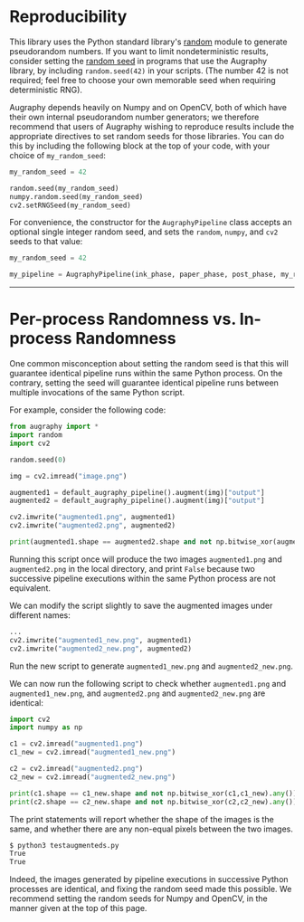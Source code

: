 # Reproducibility
This library uses the Python standard library's [random](https://docs.python.org/3/library/random.html) module to generate pseudorandom numbers. If you want to limit nondeterministic results, consider setting the [random seed](https://docs.python.org/3/library/random.html#random.seed) in programs that use the Augraphy library, by including `random.seed(42)` in your scripts. (The number 42 is not required; feel free to choose your own memorable seed when requiring deterministic RNG).

Augraphy depends heavily on Numpy and on OpenCV, both of which have their own internal pseudorandom number generators; we therefore recommend that users of Augraphy wishing to reproduce results include the appropriate directives to set random seeds for those libraries. You can do this by including the following block at the top of your code, with your choice of `my_random_seed`:

``` python
my_random_seed = 42

random.seed(my_random_seed)
numpy.random.seed(my_random_seed)
cv2.setRNGSeed(my_random_seed)
```

For convenience, the constructor for the `AugraphyPipeline` class accepts an optional single integer random seed, and sets the `random`, `numpy`, and `cv2` seeds to that value:

``` python
my_random_seed = 42

my_pipeline = AugraphyPipeline(ink_phase, paper_phase, post_phase, my_random_seed)
```

---

# Per-process Randomness vs. In-process Randomness
One common misconception about setting the random seed is that this will guarantee identical pipeline runs within the same Python process. On the contrary, setting the seed will guarantee identical pipeline runs between multiple invocations of the same Python script.

For example, consider the following code:

``` python
from augraphy import *
import random
import cv2

random.seed(0)

img = cv2.imread("image.png")

augmented1 = default_augraphy_pipeline().augment(img)["output"]
augmented2 = default_augraphy_pipeline().augment(img)["output"]

cv2.imwrite("augmented1.png", augmented1)
cv2.imwrite("augmented2.png", augmented2)

print(augmented1.shape == augmented2.shape and not np.bitwise_xor(augmented1,augmented2).any())
```

Running this script once will produce the two images `augmented1.png` and `augmented2.png` in the local directory, and print `False` because two successive pipeline executions within the same Python process are not equivalent.

We can modify the script slightly to save the augmented images under different names:

``` python
...
cv2.imwrite("augmented1_new.png", augmented1)
cv2.imwrite("augmented2_new.png", augmented2)
```

Run the new script to generate `augmented1_new.png` and `augmented2_new.png`.

We can now run the following script to check whether `augmented1.png` and `augmented1_new.png`, and `augmented2.png` and `augmented2_new.png` are identical:

``` python
import cv2
import numpy as np

c1 = cv2.imread("augmented1.png")
c1_new = cv2.imread("augmented1_new.png")

c2 = cv2.imread("augmented2.png")
c2_new = cv2.imread("augmented2_new.png")

print(c1.shape == c1_new.shape and not np.bitwise_xor(c1,c1_new).any())
print(c2.shape == c2_new.shape and not np.bitwise_xor(c2,c2_new).any())
```

The print statements will report whether the shape of the images is the same, and whether there are any non-equal pixels between the two images.

``` bash
$ python3 testaugmenteds.py
True
True
```

Indeed, the images generated by pipeline executions in successive Python processes are identical, and fixing the random seed made this possible. We recommend setting the random seeds for Numpy and OpenCV, in the manner given at the top of this page.
